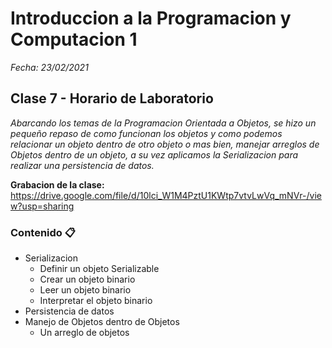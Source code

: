 # Introduccion a la Programacion y Computacion 1

_Fecha: 23/02/2021_

## Clase 7 - Horario de Laboratorio

_Abarcando los temas de la Programacion Orientada a Objetos, se hizo un pequeño repaso de como funcionan los objetos y como podemos relacionar un objeto dentro de otro objeto o mas bien, manejar arreglos de Objetos dentro de un objeto, a su vez aplicamos la Serializacion para realizar una persistencia de datos._

**Grabacion de la clase:** https://drive.google.com/file/d/10lci_W1M4PztU1KWtp7vtvLwVq_mNVr-/view?usp=sharing

### Contenido 📋

- Serializacion
	- Definir un objeto Serializable
	- Crear un objeto binario
	- Leer un objeto binario
	- Interpretar el objeto binario
- Persistencia de datos
- Manejo de Objetos dentro de Objetos
	- Un arreglo de objetos
